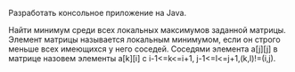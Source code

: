 Разработать консольное приложение на Java.

Найти минимум среди всех локальных максимумов заданной матрицы. 
Элемент матрицы называется локальным минимумом, если он строго меньше всех имеющихся у него соседей.
Соседями элемента a[j][j] в матрице назовем элементы a[k][i]  с i-1<=k<=i+1, j-1<=l<=j+1,(k,l)!=(i,j).
